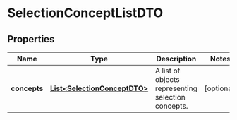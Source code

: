 

# SelectionConceptListDTO


## Properties

| Name | Type | Description | Notes |
|------------ | ------------- | ------------- | -------------|
|**concepts** | [**List&lt;SelectionConceptDTO&gt;**](SelectionConceptDTO.md) | A list of objects representing selection concepts. |  [optional] |



